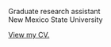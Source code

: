 
<p>Graduate research assistant<br>
New Mexico State University</p>

[View my CV.](https://docs.google.com/viewer?url=https://github.com/leahwhite/leahwhite.github.io/raw/main/cv/cv.pdf)


<!--
**leahwhite/leahwhite** is a ✨ _special_ ✨ repository because its `README.md` (this file) appears on your GitHub profile.

Here are some ideas to get you started:

- 🔭 I’m currently working on ...
- 🌱 I’m currently learning ...
- 👯 I’m looking to collaborate on ...
- 🤔 I’m looking for help with ...
- 💬 Ask me about ...
- 📫 How to reach me: ...
- 😄 Pronouns: ...
- ⚡ Fun fact: ...
-->
